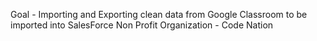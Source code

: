 Goal - Importing and Exporting clean data from Google Classroom to be imported into SalesForce
Non Profit Organization - Code Nation